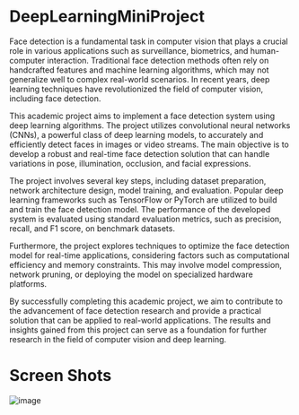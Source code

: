 # DeepLearningMiniProject
Face detection is a fundamental task in computer vision that plays a crucial role in various applications such as surveillance, biometrics, and human-computer interaction. Traditional face detection methods often rely on handcrafted features and machine learning algorithms, which may not generalize well to complex real-world scenarios. In recent years, deep learning techniques have revolutionized the field of computer vision, including face detection.

This academic project aims to implement a face detection system using deep learning algorithms. The project utilizes convolutional neural networks (CNNs), a powerful class of deep learning models, to accurately and efficiently detect faces in images or video streams. The main objective is to develop a robust and real-time face detection solution that can handle variations in pose, illumination, occlusion, and facial expressions.

The project involves several key steps, including dataset preparation, network architecture design, model training, and evaluation. Popular deep learning frameworks such as TensorFlow or PyTorch are utilized to build and train the face detection model. The performance of the developed system is evaluated using standard evaluation metrics, such as precision, recall, and F1 score, on benchmark datasets.

Furthermore, the project explores techniques to optimize the face detection model for real-time applications, considering factors such as computational efficiency and memory constraints. This may involve model compression, network pruning, or deploying the model on specialized hardware platforms.

By successfully completing this academic project, we aim to contribute to the advancement of face detection research and provide a practical solution that can be applied to real-world applications. The results and insights gained from this project can serve as a foundation for further research in the field of computer vision and deep learning.

# Screen Shots 
![image](https://github.com/swapniltake1/DeepLearningMiniProject/assets/61576958/7f216367-53d7-41cc-874a-43a59197dfbe)
